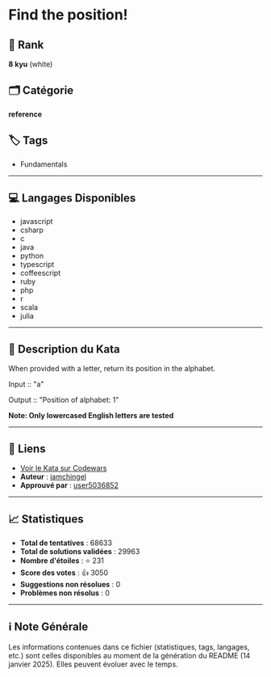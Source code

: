 # Find the position!

## 🏅 Rank
**8 kyu** (white)

## 🗂️ Catégorie
**reference**

## 🏷️ Tags
- Fundamentals

---

## 💻 Langages Disponibles
- javascript
- csharp
- c
- java
- python
- typescript
- coffeescript
- ruby
- php
- r
- scala
- julia

---

## 📜 Description du Kata

When provided with a letter, return its position in the alphabet.

Input :: "a"

Output :: "Position of alphabet: 1"


**Note: Only lowercased English letters are tested**


---

## 🔗 Liens
- [Voir le Kata sur Codewars](https://www.codewars.com/kata/5808e2006b65bff35500008f)
- **Auteur** : [iamchingel](https://www.codewars.com/users/iamchingel)
- **Approuvé par** : [user5036852](https://www.codewars.com/users/user5036852)

---

## 📈 Statistiques
- **Total de tentatives** : 68633
- **Total de solutions validées** : 29963
- **Nombre d'étoiles** : ⭐ 231
- **Score des votes** : 👍 3050
- **Suggestions non résolues** : 0
- **Problèmes non résolus** : 0

---

## ℹ️ Note Générale
Les informations contenues dans ce fichier (statistiques, tags, langages, etc.) sont celles disponibles au moment de la génération du README (14 janvier 2025). Elles peuvent évoluer avec le temps.
